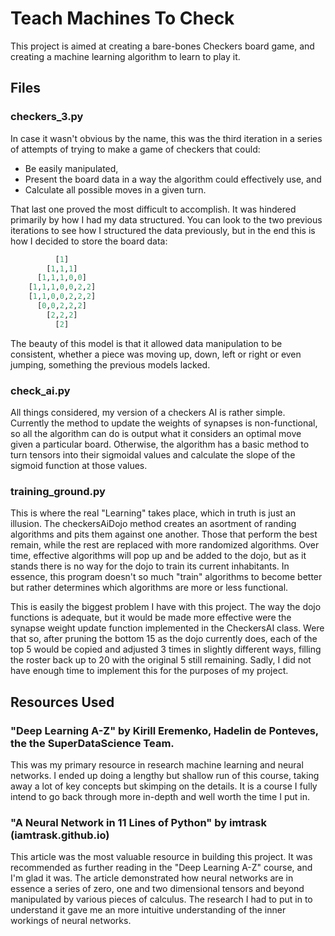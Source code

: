 # Teach Machines To Check
This project is aimed at creating a bare-bones Checkers board game, and creating a machine learning algorithm to learn to play it.

## Files

### checkers_3.py
In case it wasn't obvious by the name, this was the third iteration in a series of attempts of trying to make a game of checkers that could:
* Be easily manipulated,
* Present the board data in a way the algorithm could effectively use, and
* Calculate all possible moves in a given turn.

That last one proved the most difficult to accomplish. It was hindered primarily by how I had my data structured. You can look to the two previous iterations to see how I structured the data previously, but in the end this is how I decided to store the board data:
```py
          [1]
        [1,1,1]
      [1,1,1,0,0]
    [1,1,1,0,0,2,2]
    [1,1,0,0,2,2,2]
      [0,0,2,2,2]
        [2,2,2]
          [2]
```
The beauty of this model is that it allowed data manipulation to be consistent, whether a piece was moving up, down, left or right or even jumping, something the previous models lacked.

### check_ai.py
All things considered, my version of a checkers AI is rather simple. Currently the method to update the weights of synapses is non-functional, so all the algorithm can do is output what it considers an optimal move given a particular board. Otherwise, the algorithm has a basic method to turn tensors into their sigmoidal values and calculate the slope of the sigmoid function at those values.

### training_ground.py
This is where the real "Learning" takes place, which in truth is just an illusion. The checkersAiDojo method creates an asortment of randing algorithms and pits them against one another. Those that perform the best remain, while the rest are replaced with more randomized algorithms. Over time, effective algorithms will pop up and be added to the dojo, but as it stands there is no way for the dojo to train its current inhabitants. In essence, this program doesn't so much "train" algorithms to become better but rather determines which algorithms are more or less functional. 

This is easily the biggest problem I have with this project. The way the dojo functions is adequate, but it would be made more effective were the synapse weight update function implemented in the CheckersAI class. Were that so, after pruning the bottom 15 as the dojo currently does, each of the top 5 would be copied and adjusted 3 times in slightly different ways, filling the roster back up to 20 with the original 5 still remaining. Sadly, I did not have enough time to implement this for the purposes of my project.

## Resources Used

### "Deep Learning A-Z" by Kirill Eremenko, Hadelin de Ponteves, the the SuperDataScience Team.
This was my primary resource in research machine learning and neural networks. I ended up doing a lengthy but shallow run of this course, taking away a lot of key concepts but skimping on the details. It is a course I fully intend to go back through more in-depth and well worth the time I put in.

### "A Neural Network in 11 Lines of Python" by imtrask (iamtrask.github.io)
This article was the most valuable resource in building this project. It was recommended as further reading in the "Deep Learning A-Z" course, and I'm glad it was. The article demonstrated how neural networks are in essence a series of zero, one and two dimensional tensors and beyond manipulated by various pieces of calculus. The research I had to put in to understand it gave me an more intuitive understanding of the inner workings of neural networks.
